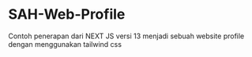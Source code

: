 # SAH-Web-Profile

Contoh penerapan dari NEXT JS versi 13 menjadi sebuah website profile dengan menggunakan tailwind css
